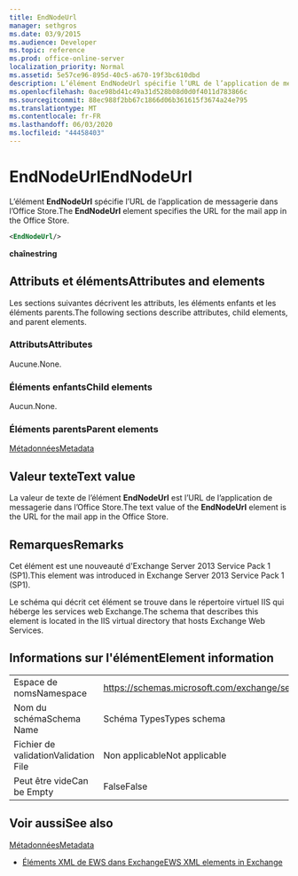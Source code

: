 ```yaml
---
title: EndNodeUrl
manager: sethgros
ms.date: 03/9/2015
ms.audience: Developer
ms.topic: reference
ms.prod: office-online-server
localization_priority: Normal
ms.assetid: 5e57ce96-895d-40c5-a670-19f3bc610dbd
description: L’élément EndNodeUrl spécifie l’URL de l’application de messagerie dans l’Office Store.
ms.openlocfilehash: 0ace98bd41c49a31d528b08d0d0f4011d783866c
ms.sourcegitcommit: 88ec988f2bb67c1866d06b361615f3674a24e795
ms.translationtype: MT
ms.contentlocale: fr-FR
ms.lasthandoff: 06/03/2020
ms.locfileid: "44458403"
---
```

# <a name="endnodeurl"></a><span data-ttu-id="f8f90-103">EndNodeUrl</span><span class="sxs-lookup"><span data-stu-id="f8f90-103">EndNodeUrl</span></span>

<span data-ttu-id="f8f90-104">L’élément **EndNodeUrl** spécifie l’URL de l’application de messagerie dans l’Office Store.</span><span class="sxs-lookup"><span data-stu-id="f8f90-104">The **EndNodeUrl** element specifies the URL for the mail app in the Office Store.</span></span> 
  
```XML
<EndNodeUrl/>
```

 <span data-ttu-id="f8f90-105">**chaîne**</span><span class="sxs-lookup"><span data-stu-id="f8f90-105">**string**</span></span>
## <a name="attributes-and-elements"></a><span data-ttu-id="f8f90-106">Attributs et éléments</span><span class="sxs-lookup"><span data-stu-id="f8f90-106">Attributes and elements</span></span>

<span data-ttu-id="f8f90-107">Les sections suivantes décrivent les attributs, les éléments enfants et les éléments parents.</span><span class="sxs-lookup"><span data-stu-id="f8f90-107">The following sections describe attributes, child elements, and parent elements.</span></span>
  
### <a name="attributes"></a><span data-ttu-id="f8f90-108">Attributs</span><span class="sxs-lookup"><span data-stu-id="f8f90-108">Attributes</span></span>

<span data-ttu-id="f8f90-109">Aucune.</span><span class="sxs-lookup"><span data-stu-id="f8f90-109">None.</span></span>
  
### <a name="child-elements"></a><span data-ttu-id="f8f90-110">Éléments enfants</span><span class="sxs-lookup"><span data-stu-id="f8f90-110">Child elements</span></span>

<span data-ttu-id="f8f90-111">Aucun.</span><span class="sxs-lookup"><span data-stu-id="f8f90-111">None.</span></span>
  
### <a name="parent-elements"></a><span data-ttu-id="f8f90-112">Éléments parents</span><span class="sxs-lookup"><span data-stu-id="f8f90-112">Parent elements</span></span>

[<span data-ttu-id="f8f90-113">Métadonnées</span><span class="sxs-lookup"><span data-stu-id="f8f90-113">Metadata</span></span>](metadata-ex15websvcsotherref.md)
  
## <a name="text-value"></a><span data-ttu-id="f8f90-114">Valeur texte</span><span class="sxs-lookup"><span data-stu-id="f8f90-114">Text value</span></span>

<span data-ttu-id="f8f90-115">La valeur de texte de l’élément **EndNodeUrl** est l’URL de l’application de messagerie dans l’Office Store.</span><span class="sxs-lookup"><span data-stu-id="f8f90-115">The text value of the **EndNodeUrl** element is the URL for the mail app in the Office Store.</span></span> 
  
## <a name="remarks"></a><span data-ttu-id="f8f90-116">Remarques</span><span class="sxs-lookup"><span data-stu-id="f8f90-116">Remarks</span></span>

<span data-ttu-id="f8f90-117">Cet élément est une nouveauté d'Exchange Server 2013 Service Pack 1 (SP1).</span><span class="sxs-lookup"><span data-stu-id="f8f90-117">This element was introduced in Exchange Server 2013 Service Pack 1 (SP1).</span></span>
  
<span data-ttu-id="f8f90-118">Le schéma qui décrit cet élément se trouve dans le répertoire virtuel IIS qui héberge les services web Exchange.</span><span class="sxs-lookup"><span data-stu-id="f8f90-118">The schema that describes this element is located in the IIS virtual directory that hosts Exchange Web Services.</span></span>
  
## <a name="element-information"></a><span data-ttu-id="f8f90-119">Informations sur l'élément</span><span class="sxs-lookup"><span data-stu-id="f8f90-119">Element information</span></span>

|||
|:-----|:-----|
|<span data-ttu-id="f8f90-120">Espace de noms</span><span class="sxs-lookup"><span data-stu-id="f8f90-120">Namespace</span></span>  <br/> | https://schemas.microsoft.com/exchange/services/2006/types  <br/> |
|<span data-ttu-id="f8f90-121">Nom du schéma</span><span class="sxs-lookup"><span data-stu-id="f8f90-121">Schema Name</span></span>  <br/> |<span data-ttu-id="f8f90-122">Schéma Types</span><span class="sxs-lookup"><span data-stu-id="f8f90-122">Types schema</span></span>  <br/> |
|<span data-ttu-id="f8f90-123">Fichier de validation</span><span class="sxs-lookup"><span data-stu-id="f8f90-123">Validation File</span></span>  <br/> |<span data-ttu-id="f8f90-124">Non applicable</span><span class="sxs-lookup"><span data-stu-id="f8f90-124">Not applicable</span></span>  <br/> |
|<span data-ttu-id="f8f90-125">Peut être vide</span><span class="sxs-lookup"><span data-stu-id="f8f90-125">Can be Empty</span></span>  <br/> |<span data-ttu-id="f8f90-126">False</span><span class="sxs-lookup"><span data-stu-id="f8f90-126">False</span></span>  <br/> |
   
## <a name="see-also"></a><span data-ttu-id="f8f90-127">Voir aussi</span><span class="sxs-lookup"><span data-stu-id="f8f90-127">See also</span></span>



[<span data-ttu-id="f8f90-128">Métadonnées</span><span class="sxs-lookup"><span data-stu-id="f8f90-128">Metadata</span></span>](metadata-ex15websvcsotherref.md)


- [<span data-ttu-id="f8f90-129">Éléments XML de EWS dans Exchange</span><span class="sxs-lookup"><span data-stu-id="f8f90-129">EWS XML elements in Exchange</span></span>](ews-xml-elements-in-exchange.md)

